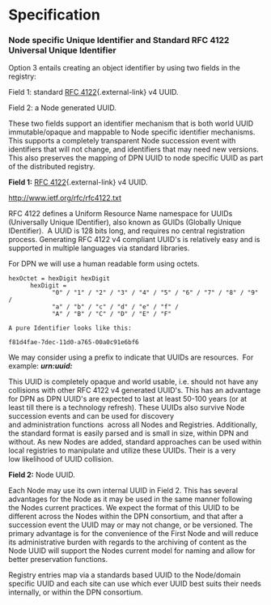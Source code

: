 Specification
=============

### Node specific Unique Identifier and Standard RFC 4122 Universal Unique Identifier

Option 3 entails creating an object identifier by using two fields in
the registry:

Field 1: standard [RFC
4122](http://tools.ietf.org/html/rfc4122){.external-link} v4 UUID.

Field 2: a Node generated UUID. 

These two fields support an identifier mechanism that is both world UUID
immutable/opaque and mappable to Node specific identifier mechanisms.
This supports a completely transparent Node succession event with
identifiers that will not change, and identifiers that may need new
versions. This also preserves the mapping of DPN UUID to node specific
UUID as part of the distributed registry. 

**Field 1:** [RFC
4122](http://tools.ietf.org/html/rfc4122){.external-link} v4 UUID.

<http://www.ietf.org/rfc/rfc4122.txt>

RFC 4122 defines a Uniform Resource Name namespace for UUIDs
(Universally Unique IDentifier), also known as GUIDs (Globally Unique
IDentifier).  A UUID is 128 bits long, and requires no central
registration process. Generating RFC 4122 v4 compliant UUID's is
relatively easy and is supported in multiple languages via standard
libraries.

For DPN we will use a human readable form using octets.

    hexOctet = hexDigit hexDigit
          hexDigit =
                "0" / "1" / "2" / "3" / "4" / "5" / "6" / "7" / "8" / "9" /
                "a" / "b" / "c" / "d" / "e" / "f" /
                "A" / "B" / "C" / "D" / "E" / "F"

    A pure Identifier looks like this:

    f81d4fae-7dec-11d0-a765-00a0c91e6bf6

We may consider using a prefix to indicate that UUIDs are resources.
 For example: ***urn:uuid:***

This UUID is completely opaque and world usable, i.e. should not have
any collisions with other RFC 4122 v4 generated UUID's. This has an
advantage for DPN as DPN UUID's are expected to last at least 50-100
years (or at least till there is a technology refresh). These UUIDs
also survive Node succession events and can be used for discovery
and administration functions  across all Nodes and Registries.
Additionally, the standard format is easily parsed and is small in size,
within DPN and without. As new Nodes are added, standard approaches can
be used within local registries to manipulate and utilize these UUIDs.
Their is a very low likelihood of UUID collision. 

**Field 2:** Node UUID.

Each Node may use its own internal UUID in Field 2. This has several
advantages for the Node as it may be used in the same manner following
the Nodes current practices. We expect the format of this UUID to be
different across the Nodes within the DPN consortium, and that after a
succession event the UUID may or may not change, or be versioned. The
primary advantage is for the convenience of the First Node and will
reduce its administrative burden with regards to the archiving of
content as the Node UUID will support the Nodes current model for naming
and allow for better preservation functions. 

Registry entries map via a standards based UUID to the Node/domain
specific UUID and each site can use which ever UUID best suits their
needs internally, or within the DPN consortium.

 